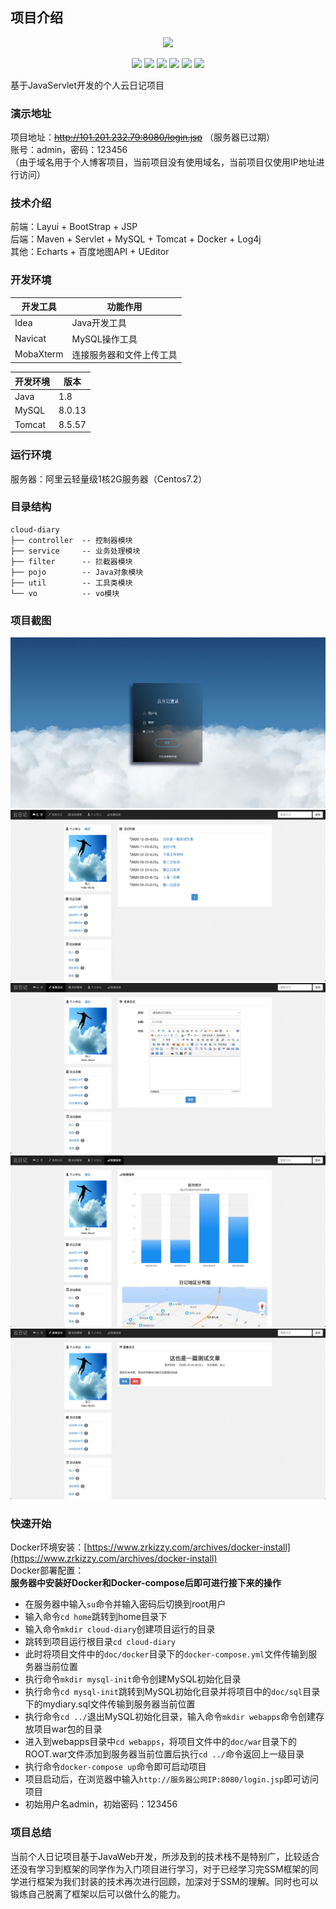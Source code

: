 ## 项目介绍

<div style="text-align: center">
    <img src="https://z3.ax1x.com/2021/06/29/RdO4fO.jpg" width="200px">


  ![](https://img.shields.io/badge/MySQL-8.0.13-brightgreen) ![](https://img.shields.io/badge/lombok-1.18.16-yellow) ![](https://img.shields.io/badge/Java-1.8-green) ![](https://img.shields.io/badge/Servlet-4.0.1-red) ![](https://img.shields.io/badge/fastjson-1.2.72-orange) ![](https://img.shields.io/badge/commons--io-2.4-lightgrey)  

</div>

基于JavaServlet开发的个人云日记项目

### 演示地址

项目地址：~~http://101.201.232.79:8080/login.jsp~~ （服务器已过期）  
账号：admin，密码：123456  
（由于域名用于个人博客项目，当前项目没有使用域名，当前项目仅使用IP地址进行访问）

### 技术介绍

前端：Layui + BootStrap + JSP  
后端：Maven + Servlet + MySQL + Tomcat + Docker + Log4j  
其他：Echarts + 百度地图API + UEditor

### 开发环境

| 开发工具 | 功能作用 |  
| -- | -- |  
| Idea | Java开发工具 |  
| Navicat | MySQL操作工具 |  
| MobaXterm | 连接服务器和文件上传工具 |

| 开发环境 | 版本 |  
| -- | -- |  
| Java | 1.8 |  
| MySQL | 8.0.13 |  
| Tomcat | 8.5.57 |  


### 运行环境
服务器：阿里云轻量级1核2G服务器（Centos7.2）

### 目录结构
```shell
cloud-diary
├── controller  -- 控制器模块
├── service     -- 业务处理模块
├── filter      -- 拦截器模块
├── pojo        -- Java对象模块
├── util        -- 工具类模块
└── vo          -- vo模块    
```

### 项目截图
![](doc/image/index.png)
![](doc/image/home.png)
![](doc/image/write.png)
![](doc/image/data.png)
![](doc/image/content.png)

### 快速开始
Docker环境安装：[https://www.zrkizzy.com/archives/docker-install](https://www.zrkizzy.com/archives/docker-install)  
Docker部署配置：  
**服务器中安装好Docker和Docker-compose后即可进行接下来的操作**
- 在服务器中输入```su```命令并输入密码后切换到root用户
- 输入命令```cd home```跳转到home目录下
- 输入命令```mkdir cloud-diary```创建项目运行的目录
- 跳转到项目运行根目录```cd cloud-diary```
- 此时将项目文件中的```doc/docker```目录下的```docker-compose.yml```文件传输到服务器当前位置
- 执行命令```mkdir mysql-init```命令创建MySQL初始化目录
- 执行命令```cd mysql-init```跳转到MySQL初始化目录并将项目中的```doc/sql```目录下的mydiary.sql文件传输到服务器当前位置
- 执行命令```cd ../```退出MySQL初始化目录，输入命令```mkdir webapps```命令创建存放项目war包的目录
- 进入到webapps目录中```cd webapps```，将项目文件中的```doc/war```目录下的ROOT.war文件添加到服务器当前位置后执行```cd ../```命令返回上一级目录
- 执行命令```docker-compose up```命令即可启动项目
- 项目启动后，在浏览器中输入```http://服务器公网IP:8080/login.jsp```即可访问项目
- 初始用户名admin，初始密码：123456


### 项目总结
当前个人日记项目基于JavaWeb开发，所涉及到的技术栈不是特别广，比较适合还没有学习到框架的同学作为入门项目进行学习，对于已经学习完SSM框架的同学进行框架为我们封装的技术再次进行回顾，加深对于SSM的理解。同时也可以锻炼自己脱离了框架以后可以做什么的能力。